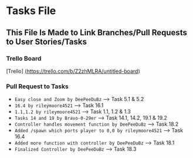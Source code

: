 # Tasks File
## This File Is Made to Link Branches/Pull Requests to User Stories/Tasks
### Trello Board
[Trello] (https://trello.com/b/Z2zhMLRA/untitled-board)
### Pull Request to Tasks
- `Easy close and Zoom by DeePeeDuBz`  -->  Task 5.1 & 5.2
- `16.4 by rileymoore4521`  --> Task 16.1
- `1.1,1.2 by rileymoore4521` --> Task 1.1, 1.2 & 1.3
- `Tasks 14 and 19 by Bravo-0-29er` --> Task 14.1, 14.2, 19.1 & 19.2
- `Controller handles movement function by DeePeeDuBz` --> Task 18.2
- `Added /spawn which ports player to 0,0 by rileymoore4521` --> Task 16.4
- `Added more function with controller by DeePeeDuBz` --> Task 18.1
- `Finalized Controller by DeePeeDuBz` --> Task 18.3
